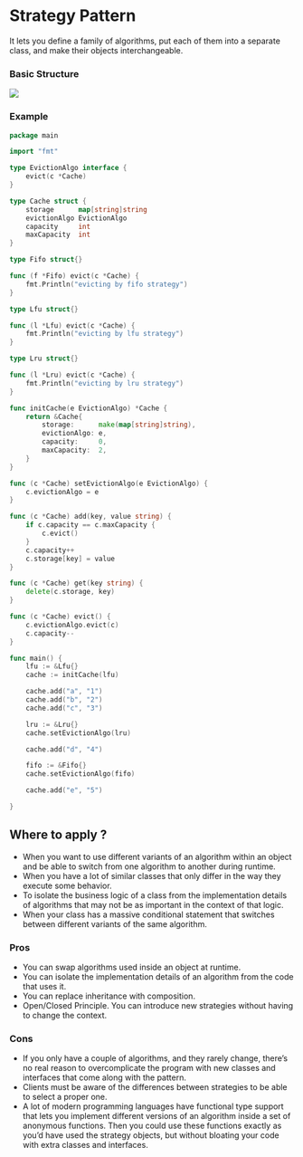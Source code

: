 # Strategy Pattern 

It lets you define a family of algorithms, put each of them into a separate class, and make their objects interchangeable.


### Basic Structure

<image src="https://github.com/aditya109/software-engineering-interview-rampup/blob/main/2-system-design-and-rest/2-design-patterns/assets/strategy-pattern.png?raw=true"/>

### Example

```go
package main

import "fmt"

type EvictionAlgo interface {
	evict(c *Cache)
}

type Cache struct {
	storage      map[string]string
	evictionAlgo EvictionAlgo
	capacity     int
	maxCapacity  int
}

type Fifo struct{}

func (f *Fifo) evict(c *Cache) {
	fmt.Println("evicting by fifo strategy")
}

type Lfu struct{}

func (l *Lfu) evict(c *Cache) {
	fmt.Println("evicting by lfu strategy")
}

type Lru struct{}

func (l *Lru) evict(c *Cache) {
	fmt.Println("evicting by lru strategy")
}

func initCache(e EvictionAlgo) *Cache {
	return &Cache{
		storage:      make(map[string]string),
		evictionAlgo: e,
		capacity:     0,
		maxCapacity:  2,
	}
}

func (c *Cache) setEvictionAlgo(e EvictionAlgo) {
	c.evictionAlgo = e
}

func (c *Cache) add(key, value string) {
	if c.capacity == c.maxCapacity {
		c.evict()
	}
	c.capacity++
	c.storage[key] = value
}

func (c *Cache) get(key string) {
	delete(c.storage, key)
}

func (c *Cache) evict() {
	c.evictionAlgo.evict(c)
	c.capacity--
}

func main() {
	lfu := &Lfu{}
	cache := initCache(lfu)

	cache.add("a", "1")
	cache.add("b", "2")
	cache.add("c", "3")

	lru := &Lru{}
	cache.setEvictionAlgo(lru)

	cache.add("d", "4")

	fifo := &Fifo{}
	cache.setEvictionAlgo(fifo)

	cache.add("e", "5")

}

```

## Where to apply ?

- When you want to use different variants of an algorithm within an object and be able to switch from one algorithm to another during runtime.
- When you have a lot of similar classes that only differ in the way they execute some behavior.
- To isolate the business logic of a class from the implementation details of algorithms that may not be as important in the context of that logic.
- When your class has a massive conditional statement that switches between different variants of the same algorithm.

### Pros

- You can swap algorithms used inside an object at runtime. 
- You can isolate the implementation details of an algorithm from the code that uses it. 
- You can replace inheritance with composition. 
- Open/Closed Principle. You can introduce new strategies without having to change the context.

### Cons

- If you only have a couple of algorithms, and they rarely change, there’s no real reason to overcomplicate the program with new classes and interfaces that come along with the pattern. 
- Clients must be aware of the differences between strategies to be able to select a proper one. 
- A lot of modern programming languages have functional type support that lets you implement different versions of an algorithm inside a set of anonymous functions. Then you could use these functions exactly as you’d have used the strategy objects, but without bloating your code with extra classes and interfaces.
